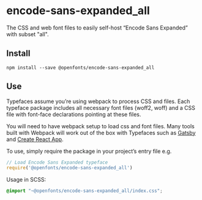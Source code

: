 
# encode-sans-expanded_all

The CSS and web font files to easily self-host “Encode Sans Expanded” with subset "all".

## Install

`npm install --save @openfonts/encode-sans-expanded_all`

## Use

Typefaces assume you’re using webpack to process CSS and files. Each typeface
package includes all necessary font files (woff2, woff) and a CSS file with
font-face declarations pointing at these files.

You will need to have webpack setup to load css and font files. Many tools built
with Webpack will work out of the box with Typefaces such as [Gatsby](https://github.com/gatsbyjs/gatsby)
and [Create React App](https://github.com/facebookincubator/create-react-app).

To use, simply require the package in your project’s entry file e.g.

```javascript
// Load Encode Sans Expanded typeface
require('@openfonts/encode-sans-expanded_all')
```

Usage in SCSS:
```scss
@import "~@openfonts/encode-sans-expanded_all/index.css";
```
